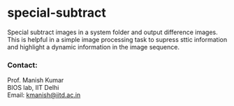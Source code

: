 # special-subtract
Special subtract images in a system folder and output difference images.  
This is helpful in a simple image processing task to supress sttic information and highlight a dynamic information in the image sequence.  



### Contact:  
Prof. Manish Kumar  
BIOS lab, IIT Delhi  
Email: kmanish@iitd.ac.in  
